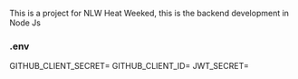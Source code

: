 This is a project for NLW Heat Weeked, this is the backend development in Node Js

### .env 
GITHUB_CLIENT_SECRET=
GITHUB_CLIENT_ID=
JWT_SECRET=
